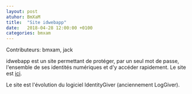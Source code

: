 ```yaml
---
layout: post
atuhor: BmXaM
title:  "Site idwebapp"
date:   2018-04-28 12:00:00 +0100
categories: bmxam
---
```

Contributeurs: bmxam, jack

idwebapp est un site permettant de protéger, par un seul mot de passe, l'ensemble de ses identités numériques et d'y accéder rapidement. Le site est [ici][idwebapp-url].

Le site est l'évolution du logiciel IdentityGiver (anciennement LogGiver).

[idwebapp-url]: https://jacknbob.fr/idwebapp
